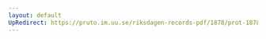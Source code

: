 ```yaml
---
layout: default
UpRedirect: https://pruto.im.uu.se/riksdagen-records-pdf/1878/prot-1878--ak--006.pdf
---
```

